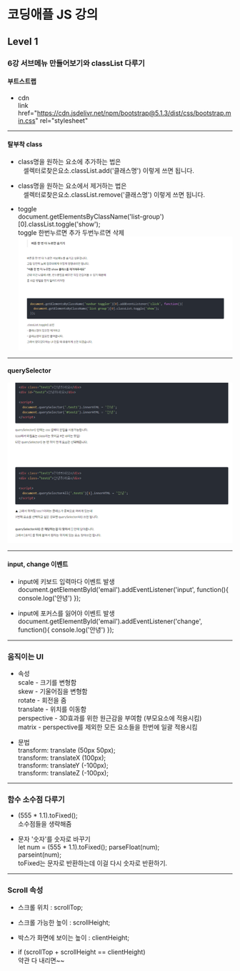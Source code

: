 # 코딩애플 JS 강의
## Level 1 
### 6강 서브메뉴 만들어보기와 classList 다루기

#### 부트스트랩 
- cdn   
link href="https://cdn.jsdelivr.net/npm/bootstrap@5.1.3/dist/css/bootstrap.min.css" rel="stylesheet"   
<script src="https://cdn.jsdelivr.net/npm/bootstrap@5.1.3/dist/js/bootstrap.bundle.min.js"></script>   
---
   
   
#### 탈부착 class 

- class명을 원하는 요소에 추가하는 법은   
&nbsp;&nbsp; 셀렉터로찾은요소.classList.add('클래스명') 이렇게 쓰면 됩니다.

- class명을 원하는 요소에서 제거하는 법은   
&nbsp;&nbsp; 셀렉터로찾은요소.classList.remove('클래스명') 이렇게 쓰면 됩니다.

- toggle   
document.getElementsByClassName('list-group')[0].classList.toggle('show');   
toggle 한번누르면 추가 두번누르면 삭제   
![img_001](https://github.com/chu9400/Re_Zero_JS/blob/master/img/img_001.png "img_001")

---

#### querySelector

![img_002](https://github.com/chu9400/Re_Zero_JS/blob/master/img/img_002.png "img_002")


---

#### input, change 이벤트

- input에 키보드 입력마다 이벤트 발생   
document.getElementById('email').addEventListener('input', function(){
  console.log('안녕')
});


- input에 포커스를 잃어야 이벤트 발생   
document.getElementById('email').addEventListener('change', function(){
  console.log('안녕')
});

---
### 움직이는 UI
- 속성  
scale - 크기를 변형함   
skew - 기울어짐을 변형함   
rotate - 회전을 줌   
translate - 위치를 이동함   
perspective - 3D효과를 위한 원근감을 부여함 (부모요소에 적용시킴)   
matrix - perspective를 제외한 모든 요소들을 한번에 일괄 적용시킴      

- 문법   
transform: translate (50px 50px);   
transform: translateX (100px);   
transform: translateY (-100px);   
transform: translateZ (-100px);   


---

### 함수 소수점 다루기
- (555 * 1.1).toFixed();   
소수점들을 생략해줌   

- 문자 '숫자'를 숫자로 바꾸기   
let num = (555 * 1.1).toFixed();
parseFloat(num);   
parseint(num);   
toFixed는 문자로 반환하는데 이걸 다시 숫자로 반환하기.

---

### Scroll 속성
 - 스크롤 위치 : scrollTop;   
 - 스크롤 가능한 높이 : scrollHeight;   
 - 박스가 화면에 보이는 높이 : clientHeight;      

 - if (scrollTop + scrollHeight == clientHeight)   
약관 다 내리면~~    